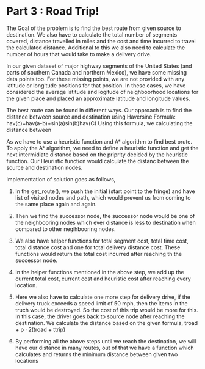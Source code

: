# Part 3 : Road Trip!


The Goal of the problem is to find the best route from given source to destination. We also have to calculate the total number of segments covered, distance travelled in miles and the cost and time incurred to travel the calculated distance. Additional to this we also need to calculate the number of hours that would take to make a delivery drive.

In our given dataset of major highway segments of the United States (and parts of southern Canada and northern Mexico), we have some missing data points too. For these missing points, we are not provided with any latitude or longitude positions for that position. In these cases, we have considered the average latitude and logitude of neighboorhood locations for the given place and placed an approximate latitude and longitude values.

The best route can be found in different ways. Our approach is to find the distance between source and destination using Haversine Formula:
    hav(c)=hav(a-b)+sin(a)sin(b)hav(C)
Using this formula, we calculating the distance between 

As we have to use a heuristic function and A* algorithm to find best orute. To apply the A* algorithm, we need to define a heuristic function and get the next intermidiate distance based on the priprity decided by the heuristic function. Our Heuristic function would calculate the distanc between the source and destination nodes.

Implementation of solution goes as follows,

1. In the get_route(), we push the initial (start point to the fringe) and have list of visited nodes and path, which would prevent us from coming to the same place again and again.

2. Then we find the successor node, the successor node would be one of the neighbooring nodes which ever distance is less to destination when compared to other negihbooring nodes.

3. We also have helper functions for total segment cost, total time cost, total distance cost and one for total delivery distance cost. These functions would return the total cost incurred after reaching th the successor node.

4. In the helper functions mentioned in the above step, we add up the current total cost, current cost and heuristic cost after reaching every location.

5. Here we also have to calculate one more step for delivery drive, if the delivery truck exceeds a speed limit of 50 mph, then the items in the truch would be destroyed. So the cost of this trip would be more for this. In this case, the driver goes back to source node after reaching the destination. We calculate the distance based on the given formula, troad + p · 2(troad + ttrip)

6. By performing all the above steps until we reach the destination, we will have our distance in many routes, out of that we have a function which calculates and returns the minimum distance between given two locations
